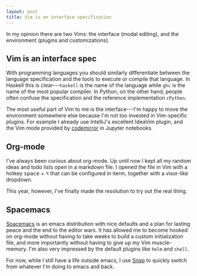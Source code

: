```yaml
---
layout: post
title: Vim is an interface specification
---
```


In my opinion there are two Vims: the interface (modal editing),
and the environment (plugins and customizations).

## Vim is an interface spec 
With programming languages you should similarly differentiate between the language specification and the tools
to execute or compile that language. In Haskell this is clear---`haskell` is the name of the language while `ghc` 
is the name of the most popular compiler. In Python, on the other hand, people often confuse the specification
and the reference implementation `cPython`.

The most useful part of Vim to me is the interface---I'm happy to move the environment somewhere else because I'm not too
invested in Vim-specific plugins. For example I already use IntelliJ's excellent IdeaVim plugin, and the Vim mode 
provided by [codemirror](https://codemirror.net/) in Jupyter notebooks.

## Org-mode 
I've always been curious about org-mode. Up until now I kept all my random ideas
and todo lists open in a markdown file. I opened the file in Vim with a hotkey <kbd>space</kbd> + <kbd>⌥</kbd> 
that can be configured in iterm, together with a visor-like dropdown.

This year, however, I've finally made the resolution to try out the real thing.

## Spacemacs
[Spacemacs](spacemacs.org) is an emacs distribution with nice defaults and a plan for lasting peace 
and the end to the editor wars.
It has allowed me to become hooked on org-mode without having to take weeks to build a custom 
initialization file, and more importantly without having to give up my Vim muscle-memory. I'm also very
impressed by the default plugins like `helm` and `shell`.

For now, while I still have a life outside emacs, I use [Snap](http://indragie.com/snap/) to quickly switch from whatever
I'm doing to emacs and back.
